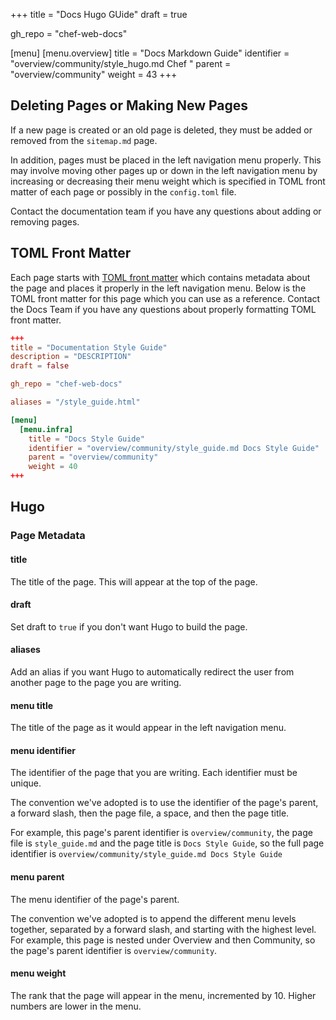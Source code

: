 +++
title = "Docs Hugo GUide"
draft = true

gh_repo = "chef-web-docs"

[menu]
  [menu.overview]
    title = "Docs Markdown Guide"
    identifier = "overview/community/style_hugo.md Chef "
    parent = "overview/community"
    weight = 43
+++

## Deleting Pages or Making New Pages

If a new page is created or an old page is deleted, they must be added or removed from the `sitemap.md` page.

In addition, pages must be placed in the left navigation menu properly. This may involve moving other pages up or down in the left navigation menu by increasing or decreasing their menu weight which is specified in TOML front matter of each page or possibly in the `config.toml` file.

Contact the documentation team if you have any questions about adding or removing pages.

## TOML Front Matter

Each page starts with [TOML front matter](https://gohugo.io/content-management/front-matter/) which contains metadata about the page and places it properly in the left navigation menu. Below is the TOML front matter for this page which you can use as a reference. Contact the Docs Team if you have any questions about properly formatting TOML front matter.

```toml
+++
title = "Documentation Style Guide"
description = "DESCRIPTION"
draft = false

gh_repo = "chef-web-docs"

aliases = "/style_guide.html"

[menu]
  [menu.infra]
    title = "Docs Style Guide"
    identifier = "overview/community/style_guide.md Docs Style Guide"
    parent = "overview/community"
    weight = 40
+++
```

## Hugo

### Page Metadata

#### title

The title of the page. This will appear at the top of the page.

#### draft

Set draft to `true` if you don't want Hugo to build the page.

#### aliases

Add an alias if you want Hugo to automatically redirect the user from another page to the page you are writing.

#### menu title

The title of the page as it would appear in the left navigation menu.

#### menu identifier

The identifier of the page that you are writing. Each identifier must be unique.

The convention we've adopted is to use the identifier of the page's parent, a forward slash, then the page file, a space, and then the page title.

For example, this page's parent identifier is `overview/community`, the page file is `style_guide.md` and the page title is `Docs Style Guide`, so the full page identifier is `overview/community/style_guide.md Docs Style Guide`

#### menu parent

The menu identifier of the page's parent.

The convention we've adopted is to append the different menu levels together, separated by a forward slash, and starting with the highest level. For example, this page is nested under Overview and then Community, so the page's parent identifier is `overview/community`.

#### menu weight

The rank that the page will appear in the menu, incremented by 10. Higher numbers are lower in the menu.
